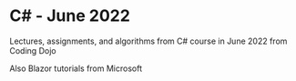 # C# - June 2022
Lectures, assignments, and algorithms from C# course in June 2022 from Coding Dojo

Also Blazor tutorials from Microsoft

